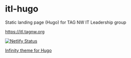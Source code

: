 # itl-hugo
Static landing page (Hugo) for TAG NW IT Leadership group

https://itl.tagnw.org

[![Netlify Status](https://api.netlify.com/api/v1/badges/130e5e98-5222-4a90-82d4-189ed3649d60/deploy-status)](https://app.netlify.com/sites/romantic-aryabhata-32ee27/deploys)

[Infinity theme for Hugo](https://github.com/themefisher/infinity-hugo)
